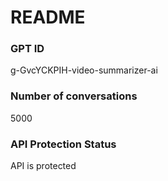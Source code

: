 # README
### GPT ID
 g-GvcYCKPIH-video-summarizer-ai
### Number of conversations
 5000
### API Protection Status
API is protected
